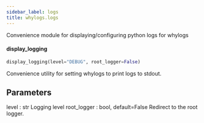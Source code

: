 ```yaml
---
sidebar_label: logs
title: whylogs.logs
---
```


Convenience module for displaying/configuring python logs for whylogs

#### display\_logging

```python
display_logging(level="DEBUG", root_logger=False)
```

Convenience utility for setting whylogs to print logs to stdout.

Parameters
----------
level : str
    Logging level
root_logger : bool, default=False
    Redirect to the root logger.

